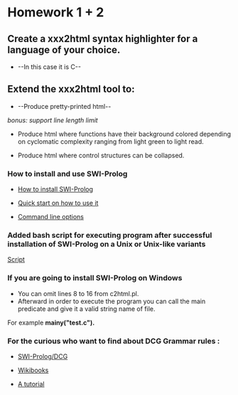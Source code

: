 # Homework 1 + 2
## Create a xxx2html syntax highlighter for a language of your choice. 
+ --In this case it is C--
## Extend the xxx2html tool to:

+ --Produce pretty-printed html--

_bonus: support line length limit_

+ Produce html where functions have their background colored depending on cyclomatic complexity ranging from light green to light read.

+ Produce html where control structures can be collapsed.

### How to install and use SWI-Prolog

+ [How to install SWI-Prolog](https://wwu-pi.github.io/tutorials/lectures/lsp/010_install_swi_prolog.html)

+ [Quick start on how to use it](http://www.swi-prolog.org/pldoc/man?section=quickstart)

+ [Command line options](http://www.swi-prolog.org/pldoc/man?section=cmdline)

### Added bash script for executing program after successful installation of SWI-Prolog on a Unix or Unix-like variants
[Script](./executeProgram.sh)

### If you are going to install SWI-Prolog on Windows 
+ You can omit lines 8 to 16 from c2html.pl.
+ Afterward in order to execute the program you can call the main predicate and give it a valid string name of file.

For example **mainy("test.c").**

### For the curious who want to find about DCG Grammar rules :

+ [SWI-Prolog/DCG](http://www.swi-prolog.org/pldoc/man?section=DCG)

+ [Wikibooks](https://en.wikibooks.org/wiki/Prolog/Definite_Clause_Grammars)

+ [A tutorial](http://www.pathwayslms.com/swipltuts/dcg/)
